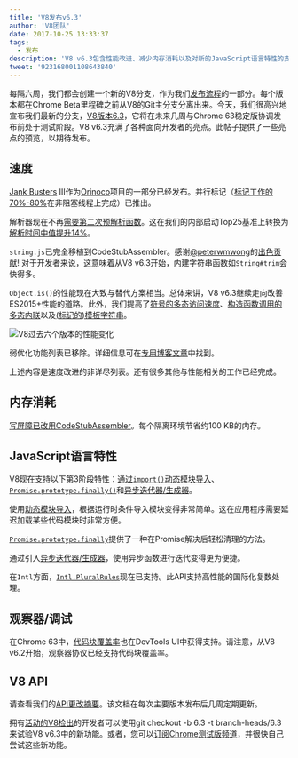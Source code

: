 ```yaml
---
title: 'V8发布v6.3'
author: 'V8团队'
date: 2017-10-25 13:33:37
tags:
  - 发布
description: 'V8 v6.3包含性能改进、减少内存消耗以及对新的JavaScript语言特性的支持。'
tweet: '923168001108643840'
---
```

每隔六周，我们都会创建一个新的V8分支，作为我们[发布流程](/docs/release-process)的一部分。每个版本都在Chrome Beta里程碑之前从V8的Git主分支分离出来。今天，我们很高兴地宣布我们最新的分支，[V8版本6.3](https://chromium.googlesource.com/v8/v8.git/+log/branch-heads/6.3)，它将在未来几周与Chrome 63稳定版协调发布前处于测试阶段。V8 v6.3充满了各种面向开发者的亮点。此帖子提供了一些亮点的预览，以期待发布。

<!--truncate-->
## 速度

[Jank Busters](/blog/jank-busters) III作为[Orinoco](/blog/orinoco)项目的一部分已经发布。并行标记（[标记工作的70%-80%](https://chromeperf.appspot.com/report?sid=612eec65c6f5c17528f9533349bad7b6f0020dba595d553b1ea6d7e7dcce9984)在非阻塞线程上完成）已推出。

解析器现在不再[需要第二次预解析函数](https://docs.google.com/document/d/1TqpdGeLmURL2gc18s6PwNeyZOvayQJtJ16TCn0BEt48/edit#heading=h.un2pnqwbiw11)。这在我们的内部启动Top25基准上转换为[解析时间中值提升14%](https://docs.google.com/document/d/1TqpdGeLmURL2gc18s6PwNeyZOvayQJtJ16TCn0BEt48/edit#heading=h.dvuo4tqnsmml)。

`string.js`已完全移植到CodeStubAssembler。感谢[@peterwmwong](https://twitter.com/peterwmwong)的[出色贡献](https://chromium-review.googlesource.com/q/peter.wm.wong)! 对于开发者来说，这意味着从V8 v6.3开始，内建字符串函数如`String#trim`会快得多。

`Object.is()`的性能现在大致与替代方案相当。总体来讲，V8 v6.3继续走向改善ES2015+性能的道路。此外，我们提高了[符号的多态访问速度](https://bugs.chromium.org/p/v8/issues/detail?id=6367)、[构造函数调用的多态内联](https://bugs.chromium.org/p/v8/issues/detail?id=6885)以及[(标记的)模板字符串](https://pasteboard.co/GLYc4gt.png)。

![V8过去六个版本的性能变化](/_img/v8-release-63/ares6.svg)

弱优化功能列表已移除。详细信息可在[专用博客文章](/blog/lazy-unlinking)中找到。

上述内容是速度改进的非详尽列表。还有很多其他与性能相关的工作已经完成。

## 内存消耗

[写屏障已改用CodeStubAssembler](https://chromium.googlesource.com/v8/v8/+/dbfdd4f9e9741df0a541afdd7516a34304102ee8)。每个隔离环境节省约100 KB的内存。

## JavaScript语言特性

V8现在支持以下第3阶段特性：[通过`import()`动态模块导入](/features/dynamic-import)、[`Promise.prototype.finally()`](/features/promise-finally)和[异步迭代器/生成器](https://github.com/tc39/proposal-async-iteration)。

使用[动态模块导入](/features/dynamic-import)，根据运行时条件导入模块变得非常简单。这在应用程序需要延迟加载某些代码模块时非常方便。

[`Promise.prototype.finally`](/features/promise-finally)提供了一种在Promise解决后轻松清理的方法。

通过引入[异步迭代器/生成器](https://github.com/tc39/proposal-async-iteration)，使用异步函数进行迭代变得更为便捷。

在`Intl`方面，[`Intl.PluralRules`](/features/intl-pluralrules)现在已支持。此API支持高性能的国际化复数处理。

## 观察器/调试

在Chrome 63中，[代码块覆盖率](https://docs.google.com/presentation/d/1IFqqlQwJ0of3NuMvcOk-x4P_fpi1vJjnjGrhQCaJkH4/edit#slide=id.g271d6301ff_0_44)也在DevTools UI中获得支持。请注意，从V8 v6.2开始，观察器协议已经支持代码块覆盖率。

## V8 API

请查看我们的[API更改摘要](https://docs.google.com/document/d/1g8JFi8T_oAE_7uAri7Njtig7fKaPDfotU6huOa1alds/edit)。该文档在每次主要版本发布后几周定期更新。

拥有[活动的V8检出](/docs/source-code#using-git)的开发者可以使用git checkout -b 6.3 -t branch-heads/6.3来试验V8 v6.3中的新功能。或者，您可以[订阅Chrome测试版频道](https://www.google.com/chrome/browser/beta.html)，并很快自己尝试这些新功能。

